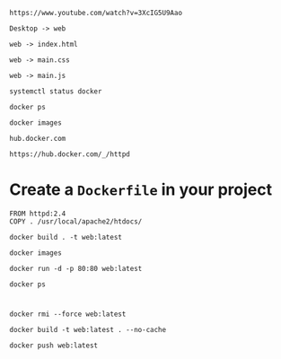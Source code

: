 ```
https://www.youtube.com/watch?v=3XcIG5U9Aao
```

```
Desktop -> web

web -> index.html

web -> main.css

web -> main.js
```

```
systemctl status docker
```

```
docker ps
```

```
docker images
```

```
hub.docker.com
```

```
https://hub.docker.com/_/httpd
```

# Create a `Dockerfile` in your project
```
FROM httpd:2.4
COPY . /usr/local/apache2/htdocs/
```

```
docker build . -t web:latest
```

```
docker images
```

```
docker run -d -p 80:80 web:latest
```

```
docker ps
```


# 
```
docker rmi --force web:latest
```

```
docker build -t web:latest . --no-cache
```

```
docker push web:latest
```